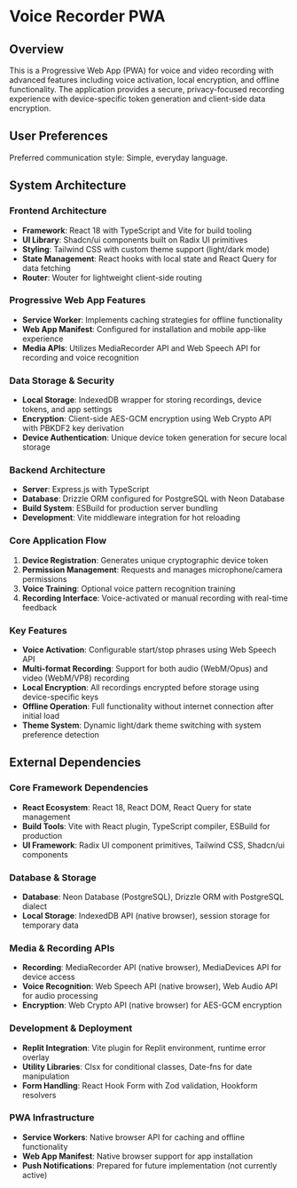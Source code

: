 # Voice Recorder PWA

## Overview

This is a Progressive Web App (PWA) for voice and video recording with advanced features including voice activation, local encryption, and offline functionality. The application provides a secure, privacy-focused recording experience with device-specific token generation and client-side data encryption.

## User Preferences

Preferred communication style: Simple, everyday language.

## System Architecture

### Frontend Architecture
- **Framework**: React 18 with TypeScript and Vite for build tooling
- **UI Library**: Shadcn/ui components built on Radix UI primitives
- **Styling**: Tailwind CSS with custom theme support (light/dark mode)
- **State Management**: React hooks with local state and React Query for data fetching
- **Router**: Wouter for lightweight client-side routing

### Progressive Web App Features
- **Service Worker**: Implements caching strategies for offline functionality
- **Web App Manifest**: Configured for installation and mobile app-like experience
- **Media APIs**: Utilizes MediaRecorder API and Web Speech API for recording and voice recognition

### Data Storage & Security
- **Local Storage**: IndexedDB wrapper for storing recordings, device tokens, and app settings
- **Encryption**: Client-side AES-GCM encryption using Web Crypto API with PBKDF2 key derivation
- **Device Authentication**: Unique device token generation for secure local storage

### Backend Architecture
- **Server**: Express.js with TypeScript
- **Database**: Drizzle ORM configured for PostgreSQL with Neon Database
- **Build System**: ESBuild for production server bundling
- **Development**: Vite middleware integration for hot reloading

### Core Application Flow
1. **Device Registration**: Generates unique cryptographic device token
2. **Permission Management**: Requests and manages microphone/camera permissions
3. **Voice Training**: Optional voice pattern recognition training
4. **Recording Interface**: Voice-activated or manual recording with real-time feedback

### Key Features
- **Voice Activation**: Configurable start/stop phrases using Web Speech API
- **Multi-format Recording**: Support for both audio (WebM/Opus) and video (WebM/VP8) recording
- **Local Encryption**: All recordings encrypted before storage using device-specific keys
- **Offline Operation**: Full functionality without internet connection after initial load
- **Theme System**: Dynamic light/dark theme switching with system preference detection

## External Dependencies

### Core Framework Dependencies
- **React Ecosystem**: React 18, React DOM, React Query for state management
- **Build Tools**: Vite with React plugin, TypeScript compiler, ESBuild for production
- **UI Framework**: Radix UI component primitives, Tailwind CSS, Shadcn/ui components

### Database & Storage
- **Database**: Neon Database (PostgreSQL), Drizzle ORM with PostgreSQL dialect
- **Local Storage**: IndexedDB API (native browser), session storage for temporary data

### Media & Recording APIs
- **Recording**: MediaRecorder API (native browser), MediaDevices API for device access
- **Voice Recognition**: Web Speech API (native browser), Web Audio API for audio processing
- **Encryption**: Web Crypto API (native browser) for AES-GCM encryption

### Development & Deployment
- **Replit Integration**: Vite plugin for Replit environment, runtime error overlay
- **Utility Libraries**: Clsx for conditional classes, Date-fns for date manipulation
- **Form Handling**: React Hook Form with Zod validation, Hookform resolvers

### PWA Infrastructure
- **Service Workers**: Native browser API for caching and offline functionality
- **Web App Manifest**: Native browser support for app installation
- **Push Notifications**: Prepared for future implementation (not currently active)